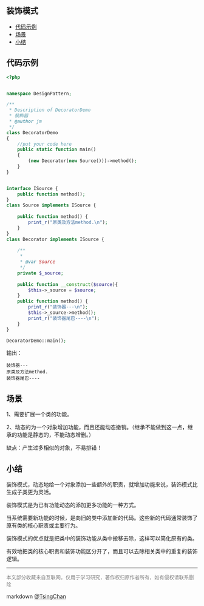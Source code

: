 装饰模式
----
<!-- TOC -->

- [代码示例](#代码示例)
- [场景](#场景)
- [小结](#小结)

<!-- /TOC -->

## 代码示例

```php
<?php


namespace DesignPattern;

/**
 * Description of DecoratorDemo
 * 裝飾器
 * @author jm
 */
class DecoratorDemo
{
    //put your code here
    public static function main()
    {
        (new Decorator(new Source()))->method();
    }
}


interface ISource {  
    public function method();  
}  
class Source implements ISource {  
  
    public function method() {  
        print_r("原类及方法method.\n");  
    }  
}
class Decorator implements ISource {  
  
    /**
     *
     * @var Source 
     */
    private $_source;  
      
    public function __construct($source){  
        $this->_source = $source;
    }  
    public function method() {  
        print_r("装饰器---\n");  
        $this->_source->method();
        print_r("装饰器尾巴----\n");  
    }  
}

DecoratorDemo::main();

```
输出：

```
装饰器---
原类及方法method.
装饰器尾巴----
```

## 场景

1、需要扩展一个类的功能。

2、动态的为一个对象增加功能，而且还能动态撤销。（继承不能做到这一点，继承的功能是静态的，不能动态增删。）

缺点：产生过多相似的对象，不易排错！

## 小结

装饰模式，动态地给一个对象添加一些额外的职责，就增加功能来说，装饰模式比生成子类更为灵活。

装饰模式是为已有功能动态的添加更多功能的一种方式。

当系统需要新功能的时候，是向旧的类中添加新的代码。这些新的代码通常装饰了原有类的核心职责或主要行为。


装饰模式的优点就是把类中的装饰功能从类中搬移去除，这样可以简化原有的类。

有效地把类的核心职责和装饰功能区分开了，而且可以去除相关类中的重复的装饰逻辑。

----
<font size=2 color='grey'>本文部分收藏来自互联网，仅用于学习研究，著作权归原作者所有，如有侵权请联系删除</font>

markdown [@TsingChan](http://www.9ong.com/) 